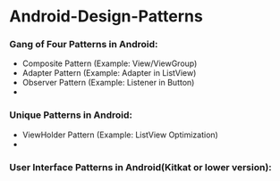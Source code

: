Android-Design-Patterns
=======================

### Gang of Four Patterns in Android:
* Composite Pattern (Example: View/ViewGroup)
* Adapter Pattern (Example: Adapter in ListView)
* Observer Pattern (Example: Listener in Button)
* 

### Unique Patterns in Android:
* ViewHolder Pattern (Example: ListView Optimization)
* 

### User Interface Patterns in Android(Kitkat or lower version):
